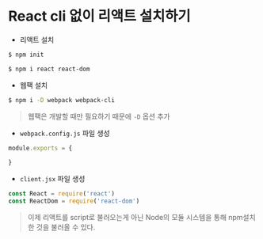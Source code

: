 # React cli 없이 리액트 설치하기

* 리액트 설치

```bash
$ npm init

$ npm i react react-dom
```

* 웹팩 설치

```bash
$ npm i -D webpack webpack-cli
```

> 웹팩은 개발할 때만 필요하기 때문에 `-D` 옵션 추가

* `webpack.config.js` 파일 생성

```js
module.exports = {
    
}
```

* `client.jsx` 파일 생성

```jsx
const React = require('react')
const ReactDom = require('react-dom')
```

> 이제 리액트를 script로 불러오는게 아닌 Node의 모듈 시스템을 통해 npm설치한 것을 불러올 수 있다.